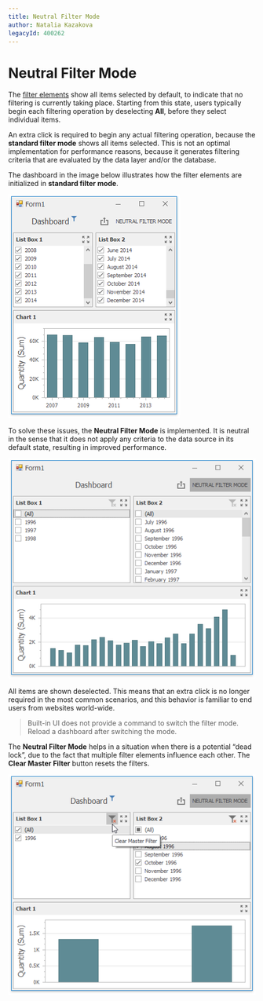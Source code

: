 ```yaml
---
title: Neutral Filter Mode
author: Natalia Kazakova
legacyId: 400262
---
```


# Neutral Filter Mode

The [filter elements](../designing-dashboard-items/filter-elements.md) show all items selected by default, to indicate that no filtering is currently taking place. Starting from this state, users typically begin each filtering operation by deselecting **All**, before they select individual items.

An extra click is required to begin any actual filtering operation, because the **standard filter mode** shows all items selected. This is not an optimal implementation for performance reasons, because it generates filtering criteria that are evaluated by the data layer and/or the database.

The dashboard in the image below illustrates how the filter elements are initialized in **standard filter mode**.

![](../../../images/win-neutral-filter-mode-off.png)

To solve these issues, the **Neutral Filter Mode** is implemented. It is neutral in the sense that it does not apply any criteria to the data source in its default state, resulting in improved performance.

![](../../../images/win-neutral-filter-mode-deselected.png)

All items are shown deselected. This means that an extra click is no longer required in the most common scenarios, and this behavior is familiar to end users from websites world-wide.

> Built-in UI does not provide a command to switch the filter mode. Reload a dashboard after switching the mode.


The **Neutral Filter Mode** helps in a situation when there is a potential “dead lock”, due to the fact that multiple filter elements influence each other. The **Clear Master Filter** button resets the filters.

![](../../../images/win-neutral-filter-mode-clear-master-filter.png)

